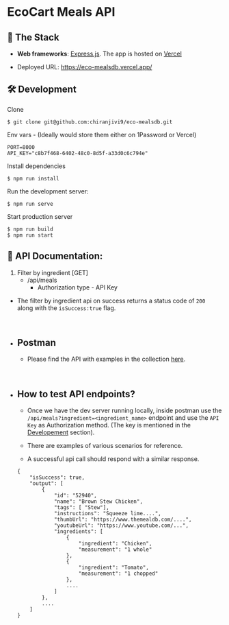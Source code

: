 <h1>EcoCart Meals API</h1>

## 🧱 The Stack

- **Web frameworks**: [Express.js](https://expressjs.com/). The app is hosted on [Vercel](https://vercel.com)

- Deployed URL: https://eco-mealsdb.vercel.app/

## 🛠️ Development

Clone

    $ git clone git@github.com:chiranjivi9/eco-mealsdb.git

Env vars - (Ideally would store them either on 1Password or Vercel)

    PORT=8000
    API_KEY="c8b7f468-6402-48c0-8d5f-a33d0c6c794e"

Install dependencies

    $ npm run install

Run the development server:

    $ npm run serve

Start production server

    $ npm run build
    $ npm run start

## 📄 API Documentation:

1. Filter by ingredient [GET]
   - /api/meals
     - Authorization type - API Key

- The filter by ingredient api on success returns a status code of `200` along with the `isSuccess:true` flag.

<br>

- ## Postman

  - Please find the API with examples in the collection [here](https://chiranjivi-backend-api.postman.co/workspace/EcoCart~499186ee-f3ad-49f1-b53c-f8be56b598c2/collection/5095269-f3363f14-f3df-4120-8213-7644dc8cd26e?action=share&creator=5095269).

<br>

- ## How to test API endpoints?

  - Once we have the dev server running locally, inside postman use the `/api/meals?ingredient=<ingredient_name>` endpoint and use the `API Key` as Authorization method. (The key is mentioned in the [Developement](#development) section).

  - There are examples of various scenarios for reference.

  - A successful api call should respond with a similar response.

  ```
  {
      "isSuccess": true,
      "output": [
          {
              "id": "52940",
              "name": "Brown Stew Chicken",
              "tags": [ "Stew"],
              "instructions": "Squeeze lime....",
              "thumbUrl": "https://www.themealdb.com/....",
              "youtubeUrl": "https://www.youtube.com/...",
              "ingredients": [
                  {
                      "ingredient": "Chicken",
                      "measurement": "1 whole"
                  },
                  {
                      "ingredient": "Tomato",
                      "measurement": "1 chopped"
                  },
                  ....
              ]
          },
          ....
      ]
  }
  ```
